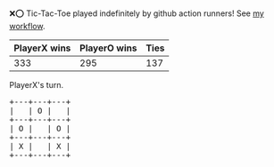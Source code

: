:x::o: Tic-Tac-Toe played indefinitely by github action runners! See [my workflow](.github/workflows/play.yaml).

|PlayerX wins|PlayerO wins|Ties|
|-|-|-|
|333|295|137|

PlayerX's turn.

<pre>
+---+---+---+
|   | O |   |
+---+---+---+
| O |   | O |
+---+---+---+
| X |   | X |
+---+---+---+
</pre>